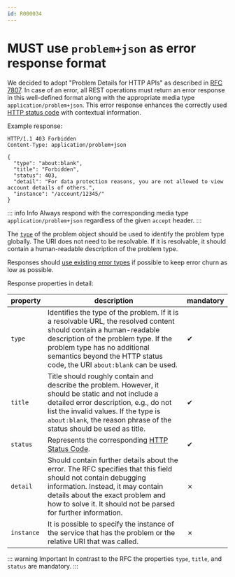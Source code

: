 ```yaml
---
id: R000034
---
```


# MUST use `problem+json` as error response format

We decided to adopt "Problem Details for HTTP APIs" as described in [RFC 7807](https://tools.ietf.org/html/rfc7807).
In case of an error, all REST operations must return an error response in this well-defined format along with the appropriate media type `application/problem+json`. This error response enhances the correctly used [HTTP status code](../../../http/status-codes/rules/must-use-standard-http-status-codes.md) with contextual information.

Example response:

```http
HTTP/1.1 403 Forbidden
Content-Type: application/problem+json

{
  "type": "about:blank",
  "title": "Forbidden",
  "status": 403,
  "detail": "For data protection reasons, you are not allowed to view account details of others.",
  "instance": "/account/12345/"
}
```

::: info Info
Always respond with the corresponding media type `application/problem+json` regardless of the given `accept` header.
:::

The [`type`](https://www.rfc-editor.org/rfc/rfc7807#section-3.1) of the problem object should be used to identify the problem type globally.
The URI does not need to be resolvable. If it is resolvable, it should contain a human-readable description of the problem type.

Responses should [use existing error types](./should-use-existing-problem-types.md) if possible to keep error churn as low as possible.

Response properties in detail:

| property   | description                                                                                                                                                                                                                                                          | mandatory |
| ---------- |----------------------------------------------------------------------------------------------------------------------------------------------------------------------------------------------------------------------------------------------------------------------| --------- |
| `type`     | Identifies the type of the problem. If it is a resolvable URL, the resolved content should contain a human-readable description of the problem type. If the problem type has no additional semantics beyond the HTTP status code, the URI `about:blank` can be used. | ✔         |
| `title`    | Title should roughly contain and describe the problem. However, it should be static and not include a detailed error description, e.g., do not list the invalid values. If the type is `about:blank`, the reason phrase of the status should be used as title.       | ✔         |
| `status`   | Represents the corresponding [HTTP Status Code](../../../http/status-codes/rules/must-use-standard-http-status-codes.md).                                                                                                                                            | ✔         |
| `detail`   | Should contain further details about the error. The RFC specifies that this field should not contain debugging information. Instead, it may contain details about the exact problem and how to solve it. It should not be parsed for further information.            | ✗         |
| `instance` | It is possible to specify the instance of the service that has the problem or the relative URI that was called.                                                                                                                                                      | ✗         |

::: warning Important
In contrast to the RFC the properties `type`, `title`, and `status` are mandatory.
:::

